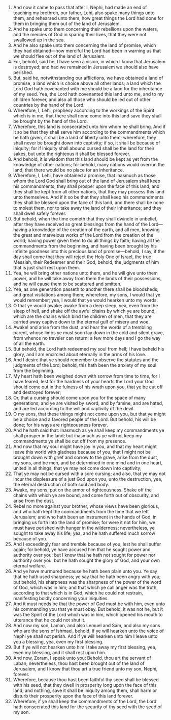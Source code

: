 1. And now it came to pass that after I, Nephi, had made an end of teaching my brethren, our father, Lehi, also spake many things unto them, and rehearsed unto them, how great things the Lord had done for them in bringing them out of the land of Jerusalem.
2. And he spake unto them concerning their rebellions upon the waters, and the mercies of God in sparing their lives, that they were not swallowed up in the sea.
3. And he also spake unto them concerning the land of promise, which they had obtained—how merciful the Lord had been in warning us that we should flee out of the land of Jerusalem.
4. For, behold, said he, I have seen a vision, in which I know that Jerusalem is destroyed; and had we remained in Jerusalem we should also have perished.
5. But, said he, notwithstanding our afflictions, we have obtained a land of promise, a land which is choice above all other lands; a land which the Lord God hath covenanted with me should be a land for the inheritance of my seed. Yea, the Lord hath covenanted this land unto me, and to my children forever, and also all those who should be led out of other countries by the hand of the Lord.
6. Wherefore, I, Lehi, prophesy according to the workings of the Spirit which is in me, that there shall none come into this land save they shall be brought by the hand of the Lord.
7. Wherefore, this land is consecrated unto him whom he shall bring. And if it so be that they shall serve him according to the commandments which he hath given, it shall be a land of liberty unto them; wherefore, they shall never be brought down into captivity; if so, it shall be because of iniquity; for if iniquity shall abound cursed shall be the land for their sakes, but unto the righteous it shall be blessed forever.
8. And behold, it is wisdom that this land should be kept as yet from the knowledge of other nations; for behold, many nations would overrun the land, that there would be no place for an inheritance.
9. Wherefore, I, Lehi, have obtained a promise, that inasmuch as those whom the Lord God shall bring out of the land of Jerusalem shall keep his commandments, they shall prosper upon the face of this land; and they shall be kept from all other nations, that they may possess this land unto themselves. And if it so be that they shall keep his commandments they shall be blessed upon the face of this land, and there shall be none to molest them, nor to take away the land of their inheritance; and they shall dwell safely forever.
10. But behold, when the time cometh that they shall dwindle in unbelief, after they have received so great blessings from the hand of the Lord—having a knowledge of the creation of the earth, and all men, knowing the great and marvelous works of the Lord from the creation of the world; having power given them to do all things by faith; having all the commandments from the beginning, and having been brought by his infinite goodness into this precious land of promise—behold, I say, if the day shall come that they will reject the Holy One of Israel, the true Messiah, their Redeemer and their God, behold, the judgments of him that is just shall rest upon them.
11. Yea, he will bring other nations unto them, and he will give unto them power, and he will take away from them the lands of their possessions, and he will cause them to be scattered and smitten.
12. Yea, as one generation passeth to another there shall be bloodsheds, and great visitations among them; wherefore, my sons, I would that ye would remember; yea, I would that ye would hearken unto my words.
13. O that ye would awake; awake from a deep sleep, yea, even from the sleep of hell, and shake off the awful chains by which ye are bound, which are the chains which bind the children of men, that they are carried away captive down to the eternal gulf of misery and woe.
14. Awake! and arise from the dust, and hear the words of a trembling parent, whose limbs ye must soon lay down in the cold and silent grave, from whence no traveler can return; a few more days and I go the way of all the earth.
15. But behold, the Lord hath redeemed my soul from hell; I have beheld his glory, and I am encircled about eternally in the arms of his love.
16. And I desire that ye should remember to observe the statutes and the judgments of the Lord; behold, this hath been the anxiety of my soul from the beginning.
17. My heart hath been weighed down with sorrow from time to time, for I have feared, lest for the hardness of your hearts the Lord your God should come out in the fulness of his wrath upon you, that ye be cut off and destroyed forever;
18. Or, that a cursing should come upon you for the space of many generations; and ye are visited by sword, and by famine, and are hated, and are led according to the will and captivity of the devil.
19. O my sons, that these things might not come upon you, but that ye might be a choice and a favored people of the Lord. But behold, his will be done; for his ways are righteousness forever.
20. And he hath said that: Inasmuch as ye shall keep my commandments ye shall prosper in the land; but inasmuch as ye will not keep my commandments ye shall be cut off from my presence.
21. And now that my soul might have joy in you, and that my heart might leave this world with gladness because of you, that I might not be brought down with grief and sorrow to the grave, arise from the dust, my sons, and be men, and be determined in one mind and in one heart, united in all things, that ye may not come down into captivity;
22. That ye may not be cursed with a sore cursing; and also, that ye may not incur the displeasure of a just God upon you, unto the destruction, yea, the eternal destruction of both soul and body.
23. Awake, my sons; put on the armor of righteousness. Shake off the chains with which ye are bound, and come forth out of obscurity, and arise from the dust.
24. Rebel no more against your brother, whose views have been glorious, and who hath kept the commandments from the time that we left Jerusalem; and who hath been an instrument in the hands of God, in bringing us forth into the land of promise; for were it not for him, we must have perished with hunger in the wilderness; nevertheless, ye sought to take away his life; yea, and he hath suffered much sorrow because of you.
25. And I exceedingly fear and tremble because of you, lest he shall suffer again; for behold, ye have accused him that he sought power and authority over you; but I know that he hath not sought for power nor authority over you, but he hath sought the glory of God, and your own eternal welfare.
26. And ye have murmured because he hath been plain unto you. Ye say that he hath used sharpness; ye say that he hath been angry with you; but behold, his sharpness was the sharpness of the power of the word of God, which was in him; and that which ye call anger was the truth, according to that which is in God, which he could not restrain, manifesting boldly concerning your iniquities.
27. And it must needs be that the power of God must be with him, even unto his commanding you that ye must obey. But behold, it was not he, but it was the Spirit of the Lord which was in him, which opened his mouth to utterance that he could not shut it.
28. And now my son, Laman, and also Lemuel and Sam, and also my sons who are the sons of Ishmael, behold, if ye will hearken unto the voice of Nephi ye shall not perish. And if ye will hearken unto him I leave unto you a blessing, yea, even my first blessing.
29. But if ye will not hearken unto him I take away my first blessing, yea, even my blessing, and it shall rest upon him.
30. And now, Zoram, I speak unto you: Behold, thou art the servant of Laban; nevertheless, thou hast been brought out of the land of Jerusalem, and I know that thou art a true friend unto my son, Nephi, forever.
31. Wherefore, because thou hast been faithful thy seed shall be blessed with his seed, that they dwell in prosperity long upon the face of this land; and nothing, save it shall be iniquity among them, shall harm or disturb their prosperity upon the face of this land forever.
32. Wherefore, if ye shall keep the commandments of the Lord, the Lord hath consecrated this land for the security of thy seed with the seed of my son.

